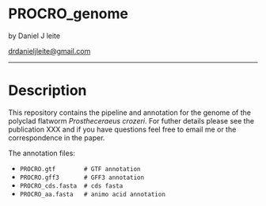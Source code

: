 # PROCRO_genome

by Daniel J leite

drdanieljleite@gmail.com

_________________________________

Description
===========
This repository contains the pipeline and annotation for the genome of the polyclad flatworm _Prostheceraeus crozeri_. For futher details please see the publication XXX and if you have questions feel free to email me or the correspondence in the paper.

The annotation files:
* ```PROCRO.gtf        # GTF annotation```
* ```PROCRO.gff3       # GFF3 annotation```
* ```PROCRO_cds.fasta  # cds fasta```
* ```PROCRO_aa.fasta   # animo acid annotation```


